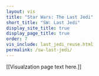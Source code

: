 ```yaml
---
layout: vis
title: "Star Wars: The Last Jedi"
short_title: "SW: Last Jedi"
display_site_title: true
display_page_title: true
order: 7
vis_include: last_jedi_reuse.html
permalink: /sw-last-jedi/
---
```


[[Visualzation page text here.]]
